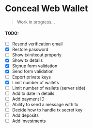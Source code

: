 # Conceal Web Wallet

> Work in progress...

#### TODO:

 - [ ] Resend verification email
 - [x] Restore password
 - [ ] Show txin/txout properly
 - [x] Show tx details
 - [x] Signup form validation
 - [x] Send form validation
 - [ ] Export private keys
 - [x] Limit number of wallets
 - [ ] Limit number of wallets (server side)
 - [ ] Add tx date in details
 - [ ] Add payment ID
 - [ ] Ability to send a message with tx
 - [ ] Decide how to handle tx secret key
 - [ ] Add deposits
 - [ ] Add investments
